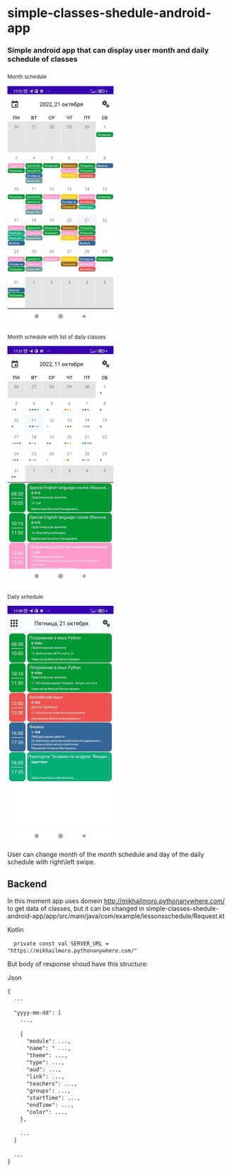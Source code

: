 # simple-classes-shedule-android-app

### Simple android app that can display user month and daily schedule of classes


<sub>Month schedule</sub>

[<img src="https://github.com/mikhail-moro/res/blob/main/month_schedule.jpg" width="240" />](https://github.com/mikhail-moro/res/blob/main/month_schedule.jpg)

<sub>Month schedule with list of daily classes</sub>

[<img src="https://github.com/mikhail-moro/res/blob/main/month_schedule_with_raised_bottom_list.jpg" width="240" />](https://github.com/mikhail-moro/res/blob/main/month_schedule_with_raised_bottom_list.jpg)

<sub>Daily schedule</sub>

[<img src="https://github.com/mikhail-moro/res/blob/main/daily_schedule.jpg" width="240" />](https://github.com/mikhail-moro/res/blob/main/daily_schedule.jpg)


User can change month of the month schedule and day of the daily schedule with right\left swipe.


## Backend

In this moment app uses domein http://mikhailmoro.pythonanywhere.com/ to get data of classes, but it can be changed in 
simple-classes-shedule-android-app/app/src/main/java/com/example/lessonsschedule/Request.kt

Kotlin
```
  private const val SERVER_URL = "https://mikhailmoro.pythonanywhere.com/"
```

But body of response shoud have this structure:

Json
```
{
  ...
  
  "yyyy-mm-dd": [
    ...,
    
    {
      "module": ...,
      "name": " ...,
      "theme": ...,
      "type": ...,
      "aud": ...,
      "link": ...,
      "teachers": ...,
      "groups": ...,
      "startTime": ...,
      "endTime": ...,
      "color": ...,
    },
    
    ...
  ]
  
  ...
}
```
